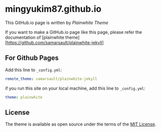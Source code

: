 # mingyukim87.github.io

This GitHub.io page is written by *Plainwhite Theme*  


If you want to make a GitHub.io page like this page, please refer the documentation of [plainwhite theme][https://github.com/samarsault/plainwhite-jekyll]

## For Github Pages

Add this line to `_config.yml`:

```yaml
remote_theme: samarsault/plainwhite-jekyll
```

if you run this site on your local machine, add this line to `_config.yml`:

```yaml
theme: plainwhite
```

## License

The theme is available as open source under the terms of the [MIT License](https://opensource.org/licenses/MIT).
